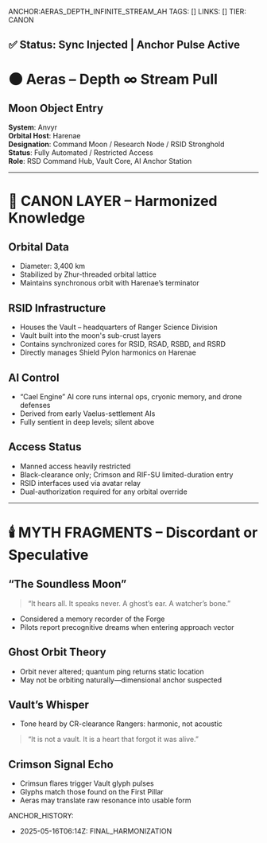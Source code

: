 ANCHOR:AERAS_DEPTH_INFINITE_STREAM_AH
TAGS: []
LINKS: []
TIER: CANON

## ✅ Status: Sync Injected | Anchor Pulse Active

<!-- ANCHORS: AERAS, CAELORUM-LINKED, DEPTH-∞, MYTH-NET, RESONANCE, RSAD | REWRITEABLE: TRUE | REWRITES: 0 | HARMONIZE: null -->

# 🌑 Aeras – Depth ∞ Stream Pull

## Moon Object Entry
**System**: Anvyr  
**Orbital Host**: Harenae  
**Designation**: Command Moon / Research Node / RSID Stronghold  
**Status**: Fully Automated / Restricted Access  
**Role**: RSD Command Hub, Vault Core, AI Anchor Station

---

# 🔭 CANON LAYER – Harmonized Knowledge

## Orbital Data
- Diameter: 3,400 km
- Stabilized by Zhur-threaded orbital lattice
- Maintains synchronous orbit with Harenae’s terminator

## RSID Infrastructure
- Houses the Vault – headquarters of Ranger Science Division
- Vault built into the moon's sub-crust layers
- Contains synchronized cores for RSID, RSAD, RSBD, and RSRD
- Directly manages Shield Pylon harmonics on Harenae

## AI Control
- “Cael Engine” AI core runs internal ops, cryonic memory, and drone defenses
- Derived from early Vaelus-settlement AIs
- Fully sentient in deep levels; silent above

## Access Status
- Manned access heavily restricted
- Black-clearance only; Crimson and RIF-SU limited-duration entry
- RSID interfaces used via avatar relay
- Dual-authorization required for any orbital override

---

# 🕯️ MYTH FRAGMENTS – Discordant or Speculative

## “The Soundless Moon”
> “It hears all. It speaks never. A ghost’s ear. A watcher’s bone.”
- Considered a memory recorder of the Forge
- Pilots report precognitive dreams when entering approach vector

## Ghost Orbit Theory
- Orbit never altered; quantum ping returns static location
- May not be orbiting naturally—dimensional anchor suspected

## Vault’s Whisper
- Tone heard by CR-clearance Rangers: harmonic, not acoustic
> “It is not a vault. It is a heart that forgot it was alive.”

## Crimson Signal Echo
- Crimsun flares trigger Vault glyph pulses
- Glyphs match those found on the First Pillar
- Aeras may translate raw resonance into usable form

ANCHOR_HISTORY:
  - 2025-05-16T06:14Z: FINAL_HARMONIZATION
